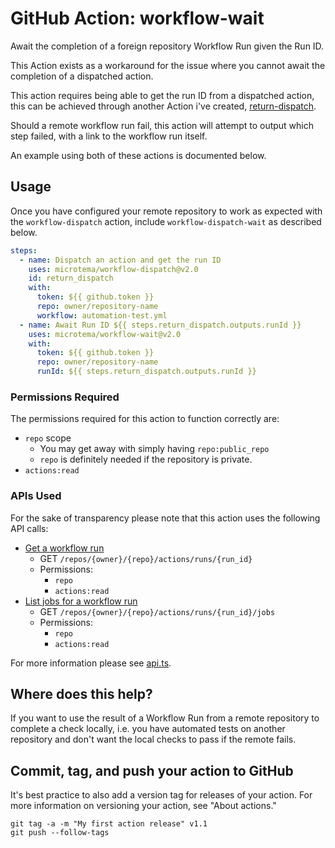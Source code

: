 # GitHub Action: workflow-wait

Await the completion of a foreign repository Workflow Run given the Run ID.

This Action exists as a workaround for the issue where you cannot await the completion of a dispatched action.

This action requires being able to get the run ID from a dispatched action, this can be achieved through another Action i've created, [return-dispatch](https://github.com/microtema/workflow-dispatch-wait).

Should a remote workflow run fail, this action will attempt to output which step failed, with a link to the workflow run itself.

An example using both of these actions is documented below.

## Usage

Once you have configured your remote repository to work as expected with the `workflow-dispatch` action, include `workflow-dispatch-wait` as described below.

```yaml
steps:
  - name: Dispatch an action and get the run ID
    uses: microtema/workflow-dispatch@v2.0
    id: return_dispatch
    with:
      token: ${{ github.token }}
      repo: owner/repository-name
      workflow: automation-test.yml
  - name: Await Run ID ${{ steps.return_dispatch.outputs.runId }}
    uses: microtema/workflow-wait@v2.0
    with:
      token: ${{ github.token }}
      repo: owner/repository-name
      runId: ${{ steps.return_dispatch.outputs.runId }}

```

### Permissions Required

The permissions required for this action to function correctly are:

- `repo` scope
  - You may get away with simply having `repo:public_repo`
  - `repo` is definitely needed if the repository is private.
- `actions:read`

### APIs Used

For the sake of transparency please note that this action uses the following API calls:

- [Get a workflow run](https://docs.github.com/en/rest/reference/actions#get-a-workflow-run)
  - GET `/repos/{owner}/{repo}/actions/runs/{run_id}`
  - Permissions:
    - `repo`
    - `actions:read`
- [List jobs for a workflow run](https://docs.github.com/en/rest/reference/actions#list-jobs-for-a-workflow-run)
  - GET `/repos/{owner}/{repo}/actions/runs/{run_id}/jobs`
  - Permissions:
    - `repo`
    - `actions:read`

For more information please see [api.ts](./src/api.ts).

## Where does this help?

If you want to use the result of a Workflow Run from a remote repository to complete a check locally, i.e. you have automated tests on another repository and don't want the local checks to pass if the remote fails.

## Commit, tag, and push your action to GitHub

It's best practice to also add a version tag for releases of your action. For more information on versioning your action, see "About actions."

```
git tag -a -m "My first action release" v1.1
git push --follow-tags
```
